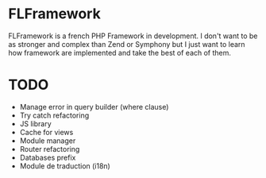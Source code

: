 FLFramework
===========

FLFramework is a french PHP Framework in development.
I don't want to be as stronger and complex than Zend or Symphony but I just want to learn how framework are implemented and take the best of each of them.

TODO
===========

- Manage error in query builder (where clause)
- Try catch refactoring
- JS library
- Cache for views
- Module manager
- Router refactoring
- Databases prefix
- Module de traduction (i18n)